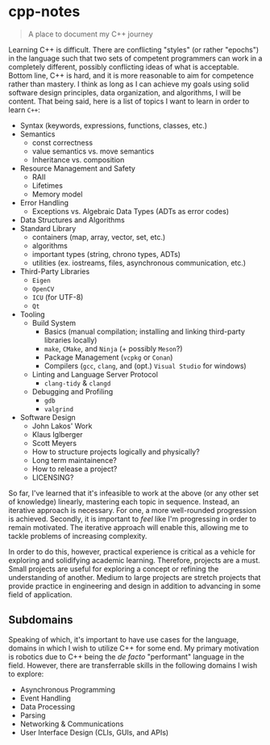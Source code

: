 # cpp-notes

> A place to document my C++ journey

Learning C++ is difficult. There are conflicting "styles" (or rather "epochs") in the language such that two sets of competent programmers can work in a completely different, possibly conflicting ideas of what is acceptable. Bottom line, C++ is hard, and it is more reasonable to aim for competence rather than mastery. I think as long as I can achieve my goals using solid software design principles, data organization, and algorithms, I will be content. That being said, here is a list of topics I want to learn in order to learn `C++`:

- Syntax (keywords, expressions, functions, classes, etc.)
- Semantics
    - const correctness
    - value semantics vs. move semantics
    - Inheritance vs. composition
- Resource Management and Safety
    - RAII
    - Lifetimes
    - Memory model
- Error Handling
    - Exceptions vs. Algebraic Data Types (ADTs as error codes)
- Data Structures and Algorithms
- Standard Library
    - containers (map, array, vector, set, etc.)
    - algorithms
    - important types (string, chrono types, ADTs)
    - utilities (ex. iostreams, files, asynchronous communication, etc.)
- Third-Party Libraries
    - `Eigen`
    - `OpenCV`
    - `ICU` (for UTF-8)
    - `Qt`
- Tooling 
    - Build System
        - Basics (manual compilation; installing and linking third-party libraries locally)
        - `make`, `CMake`, and `Ninja` (+ possibly `Meson`?)
        - Package Management (`vcpkg` or `Conan`)
        - Compilers (`gcc`, `clang`, and (opt.) `Visual Studio` for windows)
    - Linting and Language Server Protocol
        - `clang-tidy` & `clangd`
    - Debugging and Profiling
        - `gdb`
        - `valgrind`
- Software Design
    - John Lakos' Work
    - Klaus Iglberger
    - Scott Meyers
    - How to structure projects logically and physically?
    - Long term maintainence?
    - How to release a project?
    - LICENSING?

So far, I've learned that it's infeasible to work at the above (or any other set of
knowledge) linearly, mastering each topic in sequence. Instead, an iterative approach is
necessary. For one, a more well-rounded progression is achieved. Secondly, it is important
to *feel* like I'm progressing in order to remain motivated. The iterative approach will
enable this, allowing me to tackle problems of increasing complexity.

In order to do this, however, practical experience is critical as a vehicle for exploring
and solidifying academic learning. Therefore, projects are a must. Small projects are
useful for exploring a concept or refining the understanding of another. Medium to large
projects are stretch projects that provide practice in engineering and design in addition
to advancing in some field of application.

## Subdomains

Speaking of which, it's important to have use cases for the language, domains in which I
wish to utilize C++ for some end. My primary motivation is robotics due to C++
being the *de facto* "performant" language in the field. However, there are transferrable
skills in the following domains I wish to explore:

- Asynchronous Programming
- Event Handling
- Data Processing
- Parsing
- Networking & Communications
- User Interface Design (CLIs, GUIs, and APIs)
